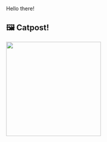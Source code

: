 Hello there!



## 🖼️ Catpost!

<sub>
    <img src="https://cdn2.thecatapi.com/images/4d.jpg" height="256">
</sub>

